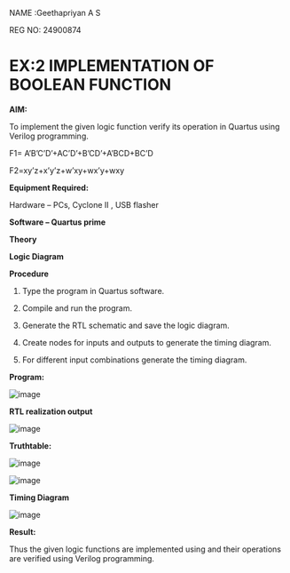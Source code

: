 NAME :Geethapriyan A S

REG NO: 24900874


# EX:2 IMPLEMENTATION OF BOOLEAN FUNCTION 

**AIM:**

To implement the given logic function verify its operation in Quartus using Verilog programming.

F1= A’B’C’D’+AC’D’+B’CD’+A’BCD+BC’D 

F2=xy’z+x’y’z+w’xy+wx’y+wxy

**Equipment Required:**

Hardware – PCs, Cyclone II , USB flasher

**Software – Quartus prime**

**Theory**

**Logic Diagram**

**Procedure**

1.	Type the program in Quartus software.

2.	Compile and run the program.

3.	Generate the RTL schematic and save the logic diagram.

4.	Create nodes for inputs and outputs to generate the timing diagram.

5.	For different input combinations generate the timing diagram.


**Program:**

![image](https://github.com/user-attachments/assets/8182c310-2aae-4b1c-b10a-f4999cdb430a)



**RTL realization output**

![image](https://github.com/user-attachments/assets/de3d9700-698a-4873-bed6-47ec5c992a70)

**Truthtable:**


![image](https://github.com/user-attachments/assets/e374f862-6fd7-4c0f-967e-99ad0cfdb9b2)

![image](https://github.com/user-attachments/assets/e45b31a7-dd2c-48b3-9893-ab1f2974ee17)


**Timing Diagram**

![image](https://github.com/user-attachments/assets/bcb1fc7c-e591-41e4-831a-b224a117ce6d)

**Result:**

Thus the given logic functions are implemented using and their operations are verified using Verilog programming.
